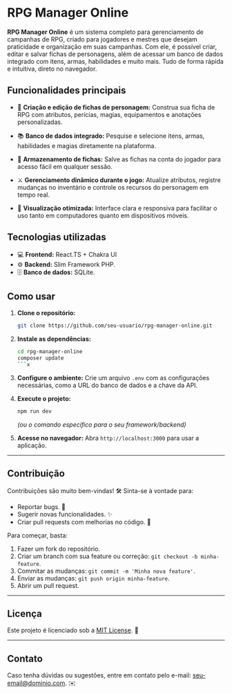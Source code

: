 # RPG Manager Online

**RPG Manager Online** é um sistema completo para gerenciamento de campanhas de RPG, criado para jogadores e mestres que desejam praticidade e organização em suas campanhas. Com ele, é possível criar, editar e salvar fichas de personagens, além de acessar um banco de dados integrado com itens, armas, habilidades e muito mais. Tudo de forma rápida e intuitiva, direto no navegador.

## Funcionalidades principais

- 📝 **Criação e edição de fichas de personagem:**
  Construa sua ficha de RPG com atributos, perícias, magias, equipamentos e anotações personalizadas.

- 📚 **Banco de dados integrado:**
  Pesquise e selecione itens, armas, habilidades e magias diretamente na plataforma.

- 💾 **Armazenamento de fichas:**
  Salve as fichas na conta do jogador para acesso fácil em qualquer sessão.

- ⚔️ **Gerenciamento dinâmico durante o jogo:**
  Atualize atributos, registre mudanças no inventário e controle os recursos do personagem em tempo real.

- 📱 **Visualização otimizada:**
  Interface clara e responsiva para facilitar o uso tanto em computadores quanto em dispositivos móveis.

## Tecnologias utilizadas

- 💻 **Frontend:** React.TS + Chakra UI
- ⚙️ **Backend:** Slim Framework PHP.
- 🗄️ **Banco de dados:** SQLite.


## Como usar

1. **Clone o repositório:**
   ```bash
   git clone https://github.com/seu-usuario/rpg-manager-online.git
   ```

2. **Instale as dependências:**
   ```bash
   cd rpg-manager-online
   composer update
   ```x 

3. **Configure o ambiente:**
   Crie um arquivo `.env` com as configurações necessárias, como a URL do banco de dados e a chave da API.

4. **Execute o projeto:**
   ```bash
   npm run dev
   ```
   *(ou o comando específico para o seu framework/backend)*

5. **Acesse no navegador:**
   Abra `http://localhost:3000` para usar a aplicação.

---

## Contribuição

Contribuições são muito bem-vindas! 🛠️ Sinta-se à vontade para:

- Reportar bugs. 🐛
- Sugerir novas funcionalidades. ✨
- Criar pull requests com melhorias no código. 🚀

Para começar, basta:

1. Fazer um fork do repositório.
2. Criar um branch com sua feature ou correção: `git checkout -b minha-feature`.
3. Commitar as mudanças: `git commit -m 'Minha nova feature'`.
4. Enviar as mudanças: `git push origin minha-feature`.
5. Abrir um pull request.

---

## Licença

Este projeto é licenciado sob a [MIT License](LICENSE). 📜

---

## Contato

Caso tenha dúvidas ou sugestões, entre em contato pelo e-mail: [seu-email@dominio.com](mailto:seu-email@dominio.com). ✉️
